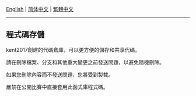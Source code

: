 [English](/README.md) | [简体中文](/README/zh-cn/README.md) | [繁體中文](/README/zh-tw/README.md)

---

## 程式碼存儲

kent2017創建的代碼倉庫，可以更方便的儲存和共享代碼。

請在刪除檔案、分支和其他重大變更之前發送問題，以避免隨機刪除。

如果您刪除內容而不發送問題，您將受到製裁。

嚴禁在公開比賽中直接套用此函式庫程式碼。
